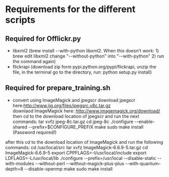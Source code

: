 Requirements for the different scripts
=======================================

Required for Offlickr.py
------------------------
* libxml2 (brew install --with-python libxml2. When this doesn't work: 1) brew edit libxml2 change "--without-python" into "--with-python" 2) run the command again)
* flickrapi (download zip form pypi.python.org/pypi/flickrapi, unzip the file, in the terminal go to the directory, run: python setup.py install)

Required for prepare_training.sh
----------------------------------
* convert using ImageMagick and jpegscr
download jpegscr here:http://www.ijg.org/files/jpegsrc.v8c.tar.gz  
downlaod ImageMagick here: http://www.imagemagick.org/download/
then cd to the download location of jpegscr and run the next commands:
tar xvfz jpeg-8c.tar.gz
cd jpeg-8c
./configure --enable-shared --prefix=$CONFIGURE_PREFIX
make
sudo make install (Password required!)

after this cd to the download location of ImageMagick and run the following commands:
cd /usr/local/src
tar xvfz ImageMagick-6.6.9-5.tar.gz
cd ImageMagick-6.6.9-5
export CPPFLAGS=-I/usr/local/include
export LDFLAGS=-L/usr/local/lib
./configure --prefix=/usr/local --disable-static --with-modules --without-perl --without-magick-plus-plus --with-quantum-depth=8 --disable-openmp
make
sudo make install
